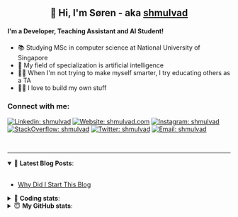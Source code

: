 <h2 align="center">
	👋 Hi, I'm Søren - aka <a href="https://shmulvad.com">shmulvad</a>
</h2>

#### I'm a Developer, Teaching Assistant and AI Student!
- 📚 Studying MSc in computer science at National University of Singapore
- 🧠 My field of specialization is artificial intelligence
- 👨‍🏫 When I'm not trying to make myself smarter, I try educating others as a TA
- 👨‍💻 I love to build my own stuff

### Connect with me:

[![Linkedin: shmulvad](https://img.shields.io/badge/shmulvad-blue?style=flat&logo=Linkedin&logoColor=white)][linkedin]
[![Website: shmulvad.com](https://img.shields.io/badge/shmulvad.com-47CCCC?&style=flat&logo=Google-Chrome&logoColor=white)][website]
[![Instagram: shmulvad](https://img.shields.io/badge/-@shmulvad-purple?style=flat&logo=Instagram&logoColor=white)][instagram]
[![StackOverflow: shmulvad](https://img.shields.io/badge/shmulvad-FE7A16?style=flat&logo=stack-overflow&logoColor=white)][stackOverflow]
[![Twitter: shmulvad](https://img.shields.io/badge/@shmulvad-1ca0f1?style=flat&logo=twitter&logoColor=white)][twitter]
[![Email: shmulvad](https://img.shields.io/badge/shmulvad-D14836?style=flat&logo=gmail&logoColor=white)][mail]

<br />

---

<details open>
 <summary>📕 <b>Latest Blog Posts</b>: </summary>

<br>

<!-- BLOG-POST-LIST:START -->
- [Why Did I Start This Blog](https://shmulvad.com/blog/why-did-start-this-blog)
<!-- BLOG-POST-LIST:END -->

</details>

<!-- --- -->

<details>
 <summary>🤖 <b>Coding stats</b>: </summary>

<br>

<!--START_SECTION:waka-->
**I'm a Night 🦉** 

```text
🌞 Morning    67 commits     ██░░░░░░░░░░░░░░░░░░░░░░░   8.28% 
🌆 Daytime    292 commits    █████████░░░░░░░░░░░░░░░░   36.09% 
🌃 Evening    281 commits    ████████░░░░░░░░░░░░░░░░░   34.73% 
🌙 Night      169 commits    █████░░░░░░░░░░░░░░░░░░░░   20.89%

```


📊 **This Week I Spent My Time On** 

```text
💬 Programming Languages: 
Python                   2 hrs 44 mins       ████████████████░░░░░░░░░   64.32% 
JavaScript               34 mins             ███░░░░░░░░░░░░░░░░░░░░░░   13.56% 
Other                    27 mins             ██░░░░░░░░░░░░░░░░░░░░░░░   10.68% 
Text                     14 mins             █░░░░░░░░░░░░░░░░░░░░░░░░   5.74% 
JSON                     7 mins              ░░░░░░░░░░░░░░░░░░░░░░░░░   2.84%

🔥 Editors: 
VS Code                  3 hrs 34 mins       █████████████████████░░░░   83.74% 
Zsh                      25 mins             ██░░░░░░░░░░░░░░░░░░░░░░░   10.06% 
Sublime Text             15 mins             █░░░░░░░░░░░░░░░░░░░░░░░░   6.2%

🐱‍💻 Projects: 
src                      3 hrs 4 mins        ██████████████████░░░░░░░   72.21% 
shmulvad.com             49 mins             ████░░░░░░░░░░░░░░░░░░░░░   19.3% 
Unknown Project          13 mins             █░░░░░░░░░░░░░░░░░░░░░░░░   5.42% 
Terminal                 4 mins              ░░░░░░░░░░░░░░░░░░░░░░░░░   1.9% 
electron-bluetooth-issue 3 mins              ░░░░░░░░░░░░░░░░░░░░░░░░░   1.18%

```


 Last Updated on 15/06/2021
<!--END_SECTION:waka-->

</details>

<!-- --- -->

<details>
 <summary>😇 <b>My GitHub stats</b>: </summary>

<br>

<img align="left" alt="shmulvad's Github Stats" src="https://github-readme-stats.vercel.app/api?username=shmulvad&show_icons=true&hide_border=true" />

</details>



[website]: https://shmulvad.com
[twitter]: https://twitter.com/shmulvad
[linkedin]: https://linkedin.com/in/shmulvad
[instagram]: https://instagram.com/shmulvad
[stackOverflow]: https://stackoverflow.com/users/9248793/shmulvad
[mail]: mailto:shmulvad@gmail.com
[github]: https://github.com/shmulvad
